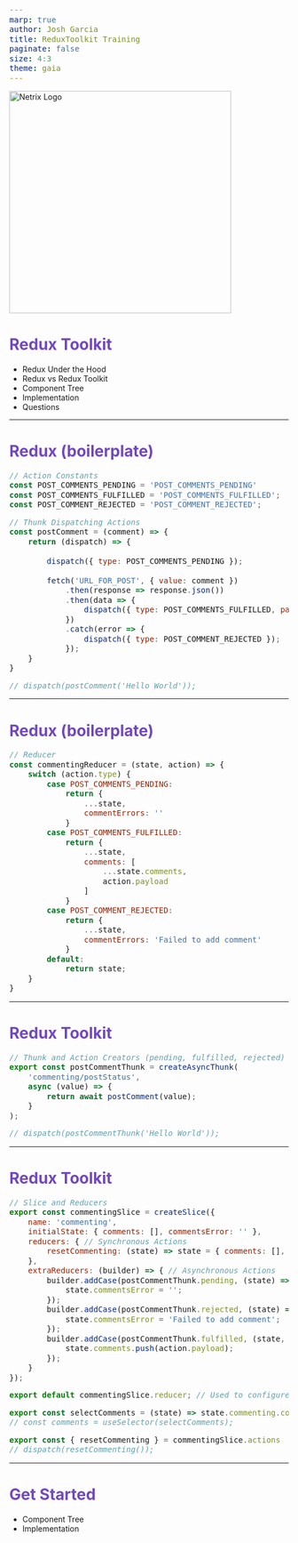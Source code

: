 ```yaml
---
marp: true
author: Josh Garcia
title: ReduxToolkit Training
paginate: false
size: 4:3
theme: gaia
---
```


<style>
    :root {
        --color-background: #2E1A47;
        --color-foreground: #fff;
		font-family: Montserrat;
    }

    h1 {
        color: #7248BD;
    }

    h2 {
        color: #666;
    }

    img {
        width: 400px;
    }

	span {
		font-size: 14px;
	}
</style>

![Netrix Logo](https://www.netrixllc.com/wp-content/uploads/2020/09/Netrix-Logo.png)

# Redux Toolkit
-   Redux Under the Hood
-   Redux vs Redux Toolkit
-	Component Tree
-	Implementation
-	Questions

---

# Redux (boilerplate)

```js
// Action Constants
const POST_COMMENTS_PENDING = 'POST_COMMENTS_PENDING'
const POST_COMMENTS_FULFILLED = 'POST_COMMENTS_FULFILLED';
const POST_COMMENT_REJECTED = 'POST_COMMENT_REJECTED';

// Thunk Dispatching Actions
const postComment = (comment) => {
	return (dispatch) => {
		
		dispatch({ type: POST_COMMENTS_PENDING });
		
		fetch('URL_FOR_POST', { value: comment })
			.then(response => response.json())
			.then(data => {
				dispatch({ type: POST_COMMENTS_FULFILLED, payload: data });
			})
			.catch(error => {
				dispatch({ type: POST_COMMENT_REJECTED });
			});
	}
}

// dispatch(postComment('Hello World'));
```

---

# Redux (boilerplate)

```js
// Reducer
const commentingReducer = (state, action) => {
	switch (action.type) {
		case POST_COMMENTS_PENDING:
			return {
				...state,
				commentErrors: ''
			}
		case POST_COMMENTS_FULFILLED:
			return {
				...state,
				comments: [
					...state.comments,
					action.payload
				]
			}
		case POST_COMMENT_REJECTED:
			return {
				...state,
				commentErrors: 'Failed to add comment'
			}
		default:
			return state;
	}
}
```

---
# Redux Toolkit

```js
// Thunk and Action Creators (pending, fulfilled, rejected)
export const postCommentThunk = createAsyncThunk(
    'commenting/postStatus',
    async (value) => {
        return await postComment(value);
    }
);

// dispatch(postCommentThunk('Hello World'));
```

---
# Redux Toolkit

```js
// Slice and Reducers
export const commentingSlice = createSlice({
	name: 'commenting',
	initialState: { comments: [], commentsError: '' },
	reducers: { // Synchronous Actions
		resetCommenting: (state) => state = { comments: [], commentsError: ''}
	},
	extraReducers: (builder) => { // Asynchronous Actions
		builder.addCase(postCommentThunk.pending, (state) => {
			state.commentsError = '';
		});
		builder.addCase(postCommentThunk.rejected, (state) => {
			state.commentsError = 'Failed to add comment';
		});
		builder.addCase(postCommentThunk.fulfilled, (state, action) => {
			state.comments.push(action.payload);
		});
	}
});

export default commentingSlice.reducer; // Used to configure store

export const selectComments = (state) => state.commenting.comments; // state.{sliceName}.{propertyName}
// const comments = useSelector(selectComments);

export const { resetCommenting } = commentingSlice.actions
// dispatch(resetCommenting());
```

---

#	Get Started

-	Component Tree
-	Implementation